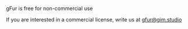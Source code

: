 gFur is free for non-commercial use

If you are interested in a commercial license, write us at gfur@gim.studio
